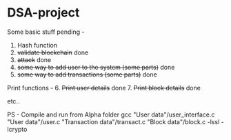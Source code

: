 # DSA-project

Some basic stuff pending - 
1.  Hash function
2.  ~~validate blockchain~~ done
3.  ~~attack~~ done
4.  ~~some way to add user to the system (some parts)~~ done
5.  ~~some way to add transactions (some parts)~~ done

Print functions - 
6. ~~Print user details~~ done
7. ~~Print block details~~ done

etc..

PS - Compile and run from Alpha folder  gcc "User data"/user_interface.c "User data"/user.c "Transaction data"/transact.c "Block data"/block.c -lssl -lcrypto
